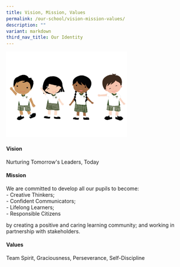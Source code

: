```yaml
---
title: Vision, Mission, Values
permalink: /our-school/vision-mission-values/
description: ""
variant: markdown
third_nav_title: Our Identity
---
```

<img src="/images/NoMask_TGPS%20Mascots_031221.png" style="width:65%">

#### **Vision**
Nurturing Tomorrow's Leaders, Today

#### **Mission**
We are committed to develop all our pupils&nbsp;to become:<br>
\- Creative Thinkers;<br>
\- Confident Communicators;<br>
\- Lifelong Learners;<br>
\- Responsible Citizens

by creating a positive and caring learning community; and working in partnership with stakeholders.

#### **Values**
Team Spirit, Graciousness, Perseverance, Self-Discipline
